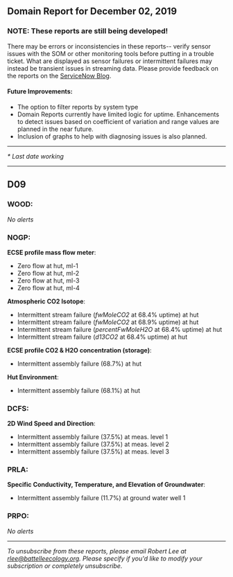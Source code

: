 ## Domain Report for December 02, 2019


### NOTE: These reports are still being developed!
There may be errors or inconsistencies in these reports-- verify sensor issues with the SOM or other monitoring tools before putting in a trouble ticket. What are displayed as sensor failures or intermittent failures may instead be transient issues in streaming data.
Please provide feedback on the reports on the [ServiceNow Blog](https://neon.service-now.com/community?id=community_blog&sys_id=9b4fbe8adbed734017ecf9041d9619be).

#### Future Improvements: 
 - The option to filter reports by system type 
 - Domain Reports currently have limited logic for uptime. Enhancements to detect issues based on coefficient of variation and range values are planned in the near future.
 - Inclusion of graphs to help with diagnosing issues is also planned.

***

_* Last date working_

***
## D09

### WOOD:

_No alerts_

### NOGP:

**ECSE profile mass flow meter**:
 - Zero flow at hut, ml-1
 - Zero flow at hut, ml-2
 - Zero flow at hut, ml-3
 - Zero flow at hut, ml-4

**Atmospheric CO2 Isotope**:
 - Intermittent stream failure (_fwMoleCO2_ at 68.4% uptime) at hut
 - Intermittent stream failure (_fwMoleCO2_ at 68.9% uptime) at hut
 - Intermittent stream failure (_percentFwMoleH2O_ at 68.4% uptime) at hut
 - Intermittent stream failure (_d13CO2_ at 68.4% uptime) at hut

**ECSE profile CO2 & H2O concentration (storage)**:
 - Intermittent assembly failure (68.7%) at hut

**Hut Environment**:
 - Intermittent assembly failure (68.1%) at hut

### DCFS:

**2D Wind Speed and Direction**:
 - Intermittent assembly failure (37.5%) at meas. level 1
 - Intermittent assembly failure (37.5%) at meas. level 2
 - Intermittent assembly failure (37.5%) at meas. level 3

### PRLA:

**Specific Conductivity, Temperature, and Elevation of Groundwater**:
 - Intermittent assembly failure (11.7%) at ground water well 1

### PRPO:

_No alerts_

***

_To unsubscribe from these reports, please email Robert Lee at rlee@battelleecology.org. Please specify if you'd like to modify your subscription or completely unsubscribe._
